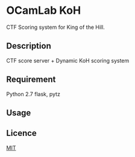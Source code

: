 OCamLab KoH
====

CTF Scoring system for King of the Hill.

## Description
CTF score server + Dynamic KoH scoring system

## Requirement
Python 2.7
flask, pytz

## Usage

## Licence

[MIT](https://github.com/tcnksm/tool/blob/master/LICENCE)
